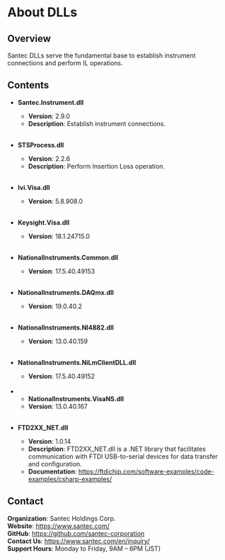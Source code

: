 # About DLLs

## Overview
Santec DLLs serve the fundamental base to establish instrument connections and perform IL operations.

## Contents
- **Santec.Instrument.dll**
  - **Version**: 2.9.0
  - **Description**: Establish instrument connections. <br><br>
  
- **STSProcess.dll**
  - **Version**: 2.2.6
  - **Description**: Perform Insertion Loss operation. <br><br>

- **Ivi.Visa.dll**
  - **Version**: 5.8.908.0 <br><br>

- **Keysight.Visa.dll**
  - **Version**: 18.1.24715.0 <br><br>

- **NationalInstruments.Common.dll**
  - **Version**: 17.5.40.49153 <br><br>
  
- **NationalInstruments.DAQmx.dll**
  - **Version**: 19.0.40.2 <br><br>
  
- **NationalInstruments.NI4882.dll**
  - **Version**: 13.0.40.159 <br><br>
  
- **NationalInstruments.NiLmClientDLL.dll**
  - **Version**: 17.5.40.49152 <br><br>
  
- - **NationalInstruments.VisaNS.dll**
  - **Version**: 13.0.40.167 <br><br>

- **FTD2XX_NET.dll**
  - **Version**: 1.0.14
  - **Description**: FTD2XX_NET.dll is a .NET library that facilitates communication with FTDI USB-to-serial devices for data transfer and configuration.
  - **Documentation**: https://ftdichip.com/software-examples/code-examples/csharp-examples/
  
## Contact
**Organization**: Santec Holdings Corp. <br>
**Website**: https://www.santec.com/ <br>
**GitHub**: https://github.com/santec-corporation <br>
**Contact Us**: https://www.santec.com/en/inquiry/ <br>
**Support Hours**: Monday to Friday, 9AM – 6PM (JST) 

